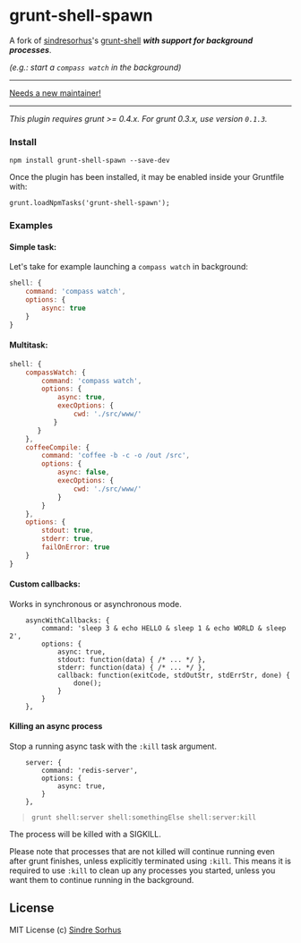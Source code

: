 # grunt-shell-spawn

A fork of [sindresorhus][1]'s [grunt-shell][2] ***with support for background processes***.
 
*(e.g.: start a `compass watch` in the background)*

-----

[Needs a new maintainer!](https://github.com/cri5ti/grunt-shell-spawn/issues/33)

-----

*This plugin requires grunt >= 0.4.x. For grunt 0.3.x, use version `0.1.3`.*

### Install

    npm install grunt-shell-spawn --save-dev

Once the plugin has been installed, it may be enabled inside your Gruntfile with:

    grunt.loadNpmTasks('grunt-shell-spawn');

### Examples

#### Simple task:

Let's take for example launching a `compass watch` in background:

```javascript
shell: {
    command: 'compass watch',
    options: {
        async: true
    }
}
```

#### Multitask:

```javascript
shell: {
    compassWatch: {
        command: 'compass watch',
        options: {
            async: true,
            execOptions: {
                cwd: './src/www/'
           }
       }
    },
    coffeeCompile: {
        command: 'coffee -b -c -o /out /src',
        options: {
            async: false,
            execOptions: {
                cwd: './src/www/'
            }
        }
    },
    options: {
        stdout: true,
        stderr: true,
        failOnError: true
    }
}
```

#### Custom callbacks:

Works in synchronous or asynchronous mode.

```
    asyncWithCallbacks: {
        command: 'sleep 3 & echo HELLO & sleep 1 & echo WORLD & sleep 2',
        options: {
            async: true,
            stdout: function(data) { /* ... */ },
            stderr: function(data) { /* ... */ },
            callback: function(exitCode, stdOutStr, stdErrStr, done) { 
                done();
            }
        }
    }, 
```

#### Killing an async process

Stop a running async task with the `:kill` task argument. 

```
    server: {
        command: 'redis-server',
        options: {
            async: true,
        }
    },
```

> `grunt shell:server shell:somethingElse shell:server:kill`

The process will be killed with a SIGKILL.

Please note that processes that are not killed will continue running even after grunt finishes, unless explicitly terminated using `:kill`. This means it is required to use `:kill` to clean up any processes you started, unless you want them to continue running in the background.

## License

MIT License
(c) [Sindre Sorhus](http://sindresorhus.com)


[1]: https://github.com/sindresorhus
[2]: https://github.com/sindresorhus/grunt-shell

[cp_spawn]: http://nodejs.org/api/child_process.html#child_process_child_process_spawn_command_args_options
